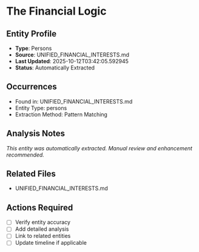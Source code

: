 # The Financial Logic

## Entity Profile
- **Type**: Persons
- **Source**: UNIFIED_FINANCIAL_INTERESTS.md
- **Last Updated**: 2025-10-12T03:42:05.592945
- **Status**: Automatically Extracted

## Occurrences
- Found in: UNIFIED_FINANCIAL_INTERESTS.md
- Entity Type: persons
- Extraction Method: Pattern Matching

## Analysis Notes
*This entity was automatically extracted. Manual review and enhancement recommended.*

## Related Files
- UNIFIED_FINANCIAL_INTERESTS.md

## Actions Required
- [ ] Verify entity accuracy
- [ ] Add detailed analysis
- [ ] Link to related entities
- [ ] Update timeline if applicable
